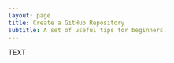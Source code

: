 ```yaml
---
layout: page
title: Create a GitHub Repository
subtitle: A set of useful tips for beginners.
---
```


TEXT